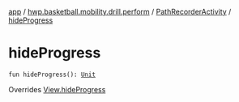 [app](../../index.md) / [hwp.basketball.mobility.drill.perform](../index.md) / [PathRecorderActivity](index.md) / [hideProgress](.)

# hideProgress

`fun hideProgress(): `[`Unit`](https://kotlinlang.org/api/latest/jvm/stdlib/kotlin/-unit/index.html)

Overrides [View.hideProgress](../-path-recorder-activity-contract/-view/hide-progress.md)

